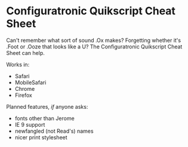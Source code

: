Configuratronic Quikscript Cheat Sheet
======================================

Can't remember what sort of sound .Ox makes? Forgetting whether it's .Foot or .Ooze that looks like a U? The Configuratronic Quikscript Cheat Sheet can help.

Works in:

* Safari
* MobileSafari
* Chrome
* Firefox

Planned features, *if* anyone asks:

* fonts other than Jerome
* IE 9 support
* newfangled (not Read's) names
* nicer print stylesheet